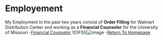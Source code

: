 # Employement
My Employment In the past two years consist of **Order Filling** for Walmart Distribution Center and working as a **Financial Counselor** for the University of Missouri
-[Financial Counselor](https://financialsuccess.missouri.edu/)
![OFS](![image](https://user-images.githubusercontent.com/92944843/138350822-1fd85951-4c18-4b2c-bab4-f58674187c6c.png)
-[Return To Homepage](./README.md)
